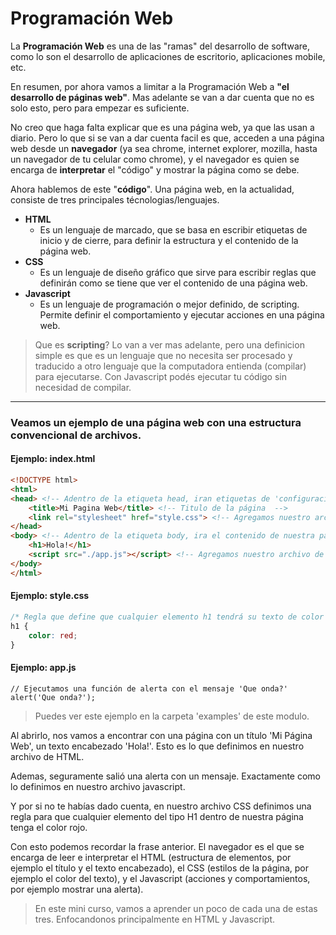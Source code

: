 # Programación Web

La **Programación Web** es una de las "ramas" del desarrollo de software, como lo son el desarrollo de aplicaciones de escritorio, aplicaciones mobile, etc.

En resumen, por ahora vamos a limitar a la Programación Web a **"el desarrollo de páginas web"**. Mas adelante se van a dar cuenta que no es solo esto, pero para empezar es suficiente.

No creo que haga falta explicar que es una página web, ya que las usan a diario. Pero lo que si se van a dar cuenta facil es que, acceden a una página web desde un **navegador** (ya sea chrome, internet explorer, mozilla, hasta un navegador de tu celular como chrome), y el navegador es quien se encarga de **interpretar** el "código" y mostrar la página como se debe. 

Ahora hablemos de este "**código**". Una página web, en la actualidad, consiste de tres principales técnologias/lenguajes.

- **HTML**
  - Es un lenguaje de marcado, que se basa en escribir etiquetas de inicio y de cierre, para definir la estructura y el contenido de la página web.
- **CSS**
  - Es un lenguaje de diseño gráfico que sirve para escribir reglas que definirán como se tiene que ver el contenido de una página web.
- **Javascript**
  - Es un lenguaje de programación o mejor definido, de scripting. Permite definir el comportamiento y ejecutar acciones en una página web.

> Que es **scripting**? Lo van a ver mas adelante, pero una definicion simple es que es un lenguaje que no necesita ser procesado y traducido a otro lenguaje que la computadora entienda (compilar) para ejecutarse. Con Javascript podés ejecutar tu código sin necesidad de compilar.

---

### Veamos un ejemplo de una página web con una estructura convencional de archivos.
#### Ejemplo: index.html
```HTML
<!DOCTYPE html>
<html>
<head> <!-- Adentro de la etiqueta head, iran etiquetas de 'configuración' de la pagina  -->
    <title>Mi Pagina Web</title> <!-- Titulo de la página  -->
    <link rel="stylesheet" href="style.css"> <!-- Agregamos nuestro archivo de CSS  -->
</head>
<body> <!-- Adentro de la etiqueta body, ira el contenido de nuestra página  -->
    <h1>Hola!</h1>
    <script src="./app.js"></script> <!-- Agregamos nuestro archivo de Javascript  -->
</body>
</html>
```

#### Ejemplo: style.css

```CSS
/* Regla que define que cualquier elemento h1 tendrá su texto de color rojo */
h1 {
    color: red;
}
```
#### Ejemplo: app.js

```JS
// Ejecutamos una función de alerta con el mensaje 'Que onda?'
alert('Que onda?');
```

> Puedes ver este ejemplo en la carpeta 'examples' de este modulo.

Al abrirlo, nos vamos a encontrar con una página con un título 'Mi Página Web', un texto encabezado 'Hola!'. Esto es lo que definimos en nuestro archivo de HTML.

Ademas, seguramente salió una alerta con un mensaje. Exactamente como lo definimos en nuestro archivo javascript.

Y por si no te habías dado cuenta, en nuestro archivo CSS definimos una regla para que cualquier elemento del tipo H1 dentro de nuestra página tenga el color rojo.

Con esto podemos recordar la frase anterior. El navegador es el que se encarga de leer e interpretar el HTML (estructura de elementos, por ejemplo el título y el texto encabezado), el CSS (estilos de la página, por ejemplo el color del texto), y el Javascript (acciones y comportamientos, por ejemplo mostrar una alerta).

> En este mini curso, vamos a aprender un poco de cada una de estas tres. Enfocandonos principalmente en HTML y Javascript.